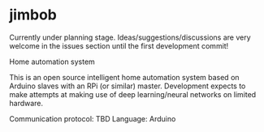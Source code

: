 # jimbob
Currently under planning stage. Ideas/suggestions/discussions are very welcome in the issues section until the first development commit!

Home automation system

This is an open source intelligent home automation system based on Arduino slaves with an RPi (or similar) master.
Development expects to make attempts at making use of deep learning/neural networks on limited hardware.

Communication protocol: TBD
Language: Arduino
